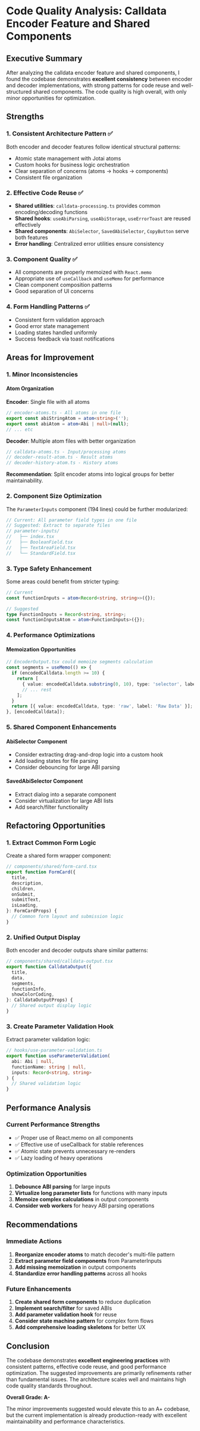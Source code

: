 # Code Quality Analysis: Calldata Encoder Feature and Shared Components

## Executive Summary

After analyzing the calldata encoder feature and shared components, I found the codebase demonstrates **excellent consistency** between encoder and decoder implementations, with strong patterns for code reuse and well-structured shared components. The code quality is high overall, with only minor opportunities for optimization.

## Strengths

### 1. **Consistent Architecture Pattern** ✅

Both encoder and decoder features follow identical structural patterns:

- Atomic state management with Jotai atoms
- Custom hooks for business logic orchestration
- Clear separation of concerns (atoms → hooks → components)
- Consistent file organization

### 2. **Effective Code Reuse** ✅

- **Shared utilities**: `calldata-processing.ts` provides common encoding/decoding functions
- **Shared hooks**: `useAbiParsing`, `useAbiStorage`, `useErrorToast` are reused effectively
- **Shared components**: `AbiSelector`, `SavedAbiSelector`, `CopyButton` serve both features
- **Error handling**: Centralized error utilities ensure consistency

### 3. **Component Quality** ✅

- All components are properly memoized with `React.memo`
- Appropriate use of `useCallback` and `useMemo` for performance
- Clean component composition patterns
- Good separation of UI concerns

### 4. **Form Handling Patterns** ✅

- Consistent form validation approach
- Good error state management
- Loading states handled uniformly
- Success feedback via toast notifications

## Areas for Improvement

### 1. **Minor Inconsistencies**

#### Atom Organization

**Encoder**: Single file with all atoms

```typescript
// encoder-atoms.ts - All atoms in one file
export const abiStringAtom = atom<string>('');
export const abiAtom = atom<Abi | null>(null);
// ... etc
```

**Decoder**: Multiple atom files with better organization

```typescript
// calldata-atoms.ts - Input/processing atoms
// decoder-result-atom.ts - Result atoms
// decoder-history-atom.ts - History atoms
```

**Recommendation**: Split encoder atoms into logical groups for better maintainability.

### 2. **Component Size Optimization**

The `ParameterInputs` component (194 lines) could be further modularized:

```typescript
// Current: All parameter field types in one file
// Suggested: Extract to separate files
// parameter-inputs/
//   ├── index.tsx
//   ├── BooleanField.tsx
//   ├── TextAreaField.tsx
//   └── StandardField.tsx
```

### 3. **Type Safety Enhancement**

Some areas could benefit from stricter typing:

```typescript
// Current
const functionInputs = atom<Record<string, string>>({});

// Suggested
type FunctionInputs = Record<string, string>;
const functionInputsAtom = atom<FunctionInputs>({});
```

### 4. **Performance Optimizations**

#### Memoization Opportunities

```typescript
// EncoderOutput.tsx could memoize segments calculation
const segments = useMemo(() => {
  if (encodedCalldata.length >= 10) {
    return [
      { value: encodedCalldata.substring(0, 10), type: 'selector', label: 'Function Selector' },
      // ... rest
    ];
  }
  return [{ value: encodedCalldata, type: 'raw', label: 'Raw Data' }];
}, [encodedCalldata]);
```

### 5. **Shared Component Enhancements**

#### AbiSelector Component

- Consider extracting drag-and-drop logic into a custom hook
- Add loading states for file parsing
- Consider debouncing for large ABI parsing

#### SavedAbiSelector Component

- Extract dialog into a separate component
- Consider virtualization for large ABI lists
- Add search/filter functionality

## Refactoring Opportunities

### 1. **Extract Common Form Logic**

Create a shared form wrapper component:

```typescript
// components/shared/form-card.tsx
export function FormCard({
  title,
  description,
  children,
  onSubmit,
  submitText,
  isLoading,
}: FormCardProps) {
  // Common form layout and submission logic
}
```

### 2. **Unified Output Display**

Both encoder and decoder outputs share similar patterns:

```typescript
// components/shared/calldata-output.tsx
export function CalldataOutput({
  title,
  data,
  segments,
  functionInfo,
  showColorCoding,
}: CalldataOutputProps) {
  // Shared output display logic
}
```

### 3. **Create Parameter Validation Hook**

Extract parameter validation logic:

```typescript
// hooks/use-parameter-validation.ts
export function useParameterValidation(
  abi: Abi | null,
  functionName: string | null,
  inputs: Record<string, string>
) {
  // Shared validation logic
}
```

## Performance Analysis

### Current Performance Strengths

- ✅ Proper use of React.memo on all components
- ✅ Effective use of useCallback for stable references
- ✅ Atomic state prevents unnecessary re-renders
- ✅ Lazy loading of heavy operations

### Optimization Opportunities

1. **Debounce ABI parsing** for large inputs
2. **Virtualize long parameter lists** for functions with many inputs
3. **Memoize complex calculations** in output components
4. **Consider web workers** for heavy ABI parsing operations

## Recommendations

### Immediate Actions

1. **Reorganize encoder atoms** to match decoder's multi-file pattern
2. **Extract parameter field components** from ParameterInputs
3. **Add missing memoization** in output components
4. **Standardize error handling patterns** across all hooks

### Future Enhancements

1. **Create shared form components** to reduce duplication
2. **Implement search/filter** for saved ABIs
3. **Add parameter validation hook** for reuse
4. **Consider state machine pattern** for complex form flows
5. **Add comprehensive loading skeletons** for better UX

## Conclusion

The codebase demonstrates **excellent engineering practices** with consistent patterns, effective code reuse, and good performance optimization. The suggested improvements are primarily refinements rather than fundamental issues. The architecture scales well and maintains high code quality standards throughout.

**Overall Grade: A-**

The minor improvements suggested would elevate this to an A+ codebase, but the current implementation is already production-ready with excellent maintainability and performance characteristics.
